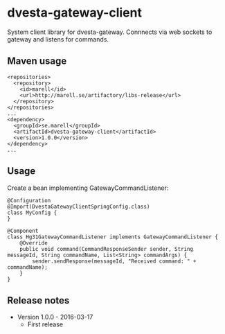 # dvesta-gateway-client
System client library for dvesta-gateway. Connnects via web sockets to gateway and listens for commands.

## Maven usage

```
<repositories>
  <repository>
    <id>marell</id>
    <url>http://marell.se/artifactory/libs-release</url>
  </repository>
</repositories>
...
<dependency>
  <groupId>se.marell</groupId>
  <artifactId>dvesta-gateway-client</artifactId>
  <version>1.0.0</version>
</dependency>
...
```

## Usage

Create a bean implementing GatewayCommandListener:

```
@Configuration
@Import(DvestaGatewayClientSpringConfig.class)
class MyConfig {
}

@Component
class Hg31GatewayCommandListener implements GatewayCommandListener {
    @Override
    public void command(CommandResponseSender sender, String messageId, String commandName, List<String> commandArgs) {
        sender.sendResponse(messageId, "Received command: " + commandName);
    }
}
```

## Release notes
* Version 1.0.0 - 2016-03-17
  * First release
